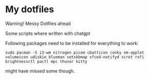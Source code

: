 # My dotfiles

Warning! Messy Dotfiles ahead

Some scripts where written with chatgpt

Following packages need to be installed for everything to work:
```
sudo pacman -S i3-wm nitrogen picom cbatticon conky nm-applet volumeicon udiskie blueman setxkbmap xfce4-notifyd scrot rofi brightnessctl pactl mpc thunar kitty

```

might have missed some though.
